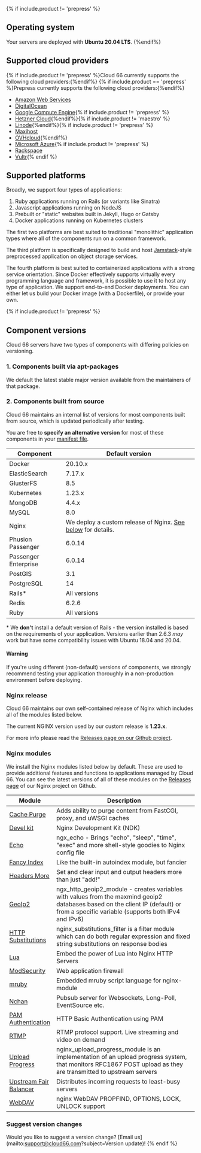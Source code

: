 {% if include.product != 'prepress' %}
## Operating system

Your servers are deployed with **Ubuntu 20.04 LTS**.
{%endif%}

## Supported cloud providers

{% if include.product != 'prepress' %}Cloud 66 currently supports the following cloud providers:{%endif%}
{% if include.product == 'prepress' %}Prepress currently supports the following cloud providers:{%endif%}

* [Amazon Web Services](/{{page.collection}}/how-to-guides/clouds/cloud-aws.html)
* [DigitalOcean](/{{page.collection}}/how-to-guides/clouds/cloud-do.html)
* [Google Compute Engine](/{{page.collection}}/how-to-guides/clouds/cloud-gce.html){% if include.product != 'prepress' %}
* [Hetzner Cloud](/{{page.collection}}/how-to-guides/clouds/cloud-hetzner.html){%endif%}{% if include.product != 'maestro' %}
* [Linode](/{{page.collection}}/how-to-guides/clouds/cloud-linode.html){%endif%}{% if include.product != 'prepress' %}
* [Maxihost](/{{page.collection}}/how-to-guides/clouds/cloud-maxihost.html)
* [OVHcloud](/{{page.collection}}/how-to-guides/clouds/cloud-ovh.html){%endif%}
* [Microsoft Azure](/{{page.collection}}/how-to-guides/clouds/cloud-azure.html){% if include.product != 'prepress' %}
* [Rackspace](/{{page.collection}}/how-to-guides/clouds/cloud-rackspace.html)
* [Vultr](/{{page.collection}}/how-to-guides/clouds/cloud-vultr.html){% endif %}

## Supported platforms

Broadly, we support four types of applications:  

1. Ruby applications running on Rails (or variants like Sinatra)
2. Javascript applications running on NodeJS
3. Prebuilt or "static" websites built in Jekyll, Hugo or Gatsby
4. Docker applications running on Kubernetes clusters

The first two platforms are best suited to traditional "monolithic" application types where all of the components run on a common framework. 

The third platform is specifically designed to build and host [Jamstack](https://jamstack.org/what-is-jamstack/)-style preprocessed application on object storage services.

The fourth platform is best suited to containerized applications with a strong service orientation. Since Docker effectively supports virtually every programming language and framework, it is possible to use it to host any type of application. We support end-to-end Docker deployments. You can either let us build your Docker image (with a Dockerfile), or provide your own.

{% if include.product != 'prepress' %}
## Component versions

Cloud 66 servers have two types of components with differing policies on versioning.

### 1. Components built via apt-packages

We default the latest stable major version available from the maintainers of that package.

### 2. Components built from source

Cloud 66 maintains an internal list of versions for most components built from source, which is updated periodically after testing.

You are free to **specify an alternative version** for most of these components in your [manifest file](/{{page.collection}}/quickstarts/getting-started-with-manifest.html).

<table class='table table-bordered table-striped'>
<thead>
<th width="30%">Component</th>
<th>Default version</th></thead>

<tr><td>Docker</td><td>20.10.x</td></tr>
<tr><td>ElasticSearch</td><td>7.17.x</td></tr>
<tr><td>GlusterFS</td><td>8.5</td></tr>
<tr><td>Kubernetes</td><td>1.23.x</td></tr>
<tr><td>MongoDB</td><td>4.4.x</td></tr>
<tr><td>MySQL</td><td>8.0</td></tr>
<tr><td>Nginx</td><td>We deploy a custom release of Nginx. <a href="#nginx-release">See below</a> for details.</td></tr>
<tr><td>Phusion Passenger</td><td>6.0.14</td></tr>
<tr><td>Passenger Enterprise</td><td>6.0.14</td></tr>
<tr><td>PostGIS</td><td>3.1</td></tr>
<tr><td>PostgreSQL</td><td>14</td></tr>
<tr><td>Rails*</td><td>All versions</td></tr>
<tr><td>Redis</td><td>6.2.6</td></tr>
<tr><td>Ruby</td><td>All versions</td></tr>
</table>

\* We **don't** install a default version of Rails - the version installed is based on the requirements of your application. Versions earlier than 2.6.3 *may* work but have some compatibility issues with Ubuntu 18.04 and 20.04.

#### Warning
<div class="notice notice-danger"><p>If you're using different (non-default) versions of components, we strongly recommend testing your application thoroughly in a non-production environment before deploying.</p></div>

### Nginx release

Cloud 66 maintains our own self-contained release of Nginx which includes all of the modules listed below. 

The current NGINX version used by our custom release is **1.23.x**.

For more info please read the [Releases page on our Github project](https://github.com/cloud66-oss/nginx-compiler/releases). 

### Nginx modules

We install the Nginx modules listed below by default. These are used to provide additional features and functions to applications managed by Cloud 66. You can see the latest versions of all of these modules on the [Releases page](https://github.com/cloud66-oss/nginx-compiler/releases) of our Nginx project on Github.

<table class='table table-bordered table-striped'>
    <thead>
      <tr>
        <th width="25%">Module</th>
        <th>Description</th>
      </tr>
    </thead>
    <tbody>
      <tr>
         <td><a href="https://github.com/FRiCKLE/ngx_cache_purge">Cache Purge</a></td>
         <td>Adds ability to purge content from FastCGI, proxy, and uWSGI caches</td>
      </tr>
      <tr>
         <td><a href="https://github.com/vision5/ngx_devel_kit">Devel kit</a></td>
         <td>Nginx Development Kit (NDK)</td>
      </tr>
      <tr>
         <td><a href="https://github.com/openresty/echo-nginx-module">Echo</a></td>
         <td>ngx_echo - Brings "echo", "sleep", "time", "exec" and more shell-style goodies to Nginx config file</td>
      </tr>
      <tr>
         <td><a href="https://github.com/aperezdc/ngx-fancyindex">Fancy Index</a></td>
         <td>Like the built-in autoindex module, but fancier</td>
      </tr>
      <tr>
         <td><a href="https://github.com/openresty/headers-more-nginx-module">Headers More</a></td>
         <td>Set and clear input and output headers more than just "add!"</td>
      </tr>
      <tr>
         <td><a href="https://github.com/leev/ngx_http_geoip2_module">GeoIp2</a></td>
         <td>ngx_http_geoip2_module - creates variables with values from the maxmind geoip2 databases based on the client IP (default) or from a specific variable (supports both IPv4 and IPv6)</td>
      </tr>
      <tr>
         <td><a href="https://github.com/yaoweibin/ngx_http_substitutions_filter_module">HTTP Substitutions</a></td>
         <td>nginx_substitutions_filter is a filter module which can do both regular expression and fixed string substitutions on response bodies</td>
      </tr>
      <tr>
         <td><a href="https://github.com/openresty/lua-nginx-module">Lua</a></td>
         <td>Embed the power of Lua into Nginx HTTP Servers</td>
      </tr>
      <tr>
         <td><a href="https://github.com/spiderlabs/modsecurity/">ModSecurity</a></td>
         <td>Web application firewall</td>
      </tr>
      <tr>
        <td><a href="https://github.com/matsumotory/ngx_mruby">mruby</a></td>
        <td>Embedded mruby script language for nginx-module</td>
     </tr>
      <tr>
         <td><a href="https://github.com/slact/nchan">Nchan</a></td>
         <td>Pubsub server for Websockets, Long-Poll, EventSource etc.</td>
      </tr>
      <tr>
        <td><a href="https://github.com/sto/ngx_http_auth_pam_module">PAM Authentication</a></td>
        <td>HTTP Basic Authentication using PAM</td>
     </tr>
      <tr>
         <td><a href="https://github.com/arut/nginx-rtmp-module">RTMP</a></td>
        <td>RTMP protocol support. Live streaming and video on demand</td>
      </tr>
      <tr>
         <td><a href="https://github.com/masterzen/nginx-upload-progress-module">Upload Progress</a></td>
         <td>nginx_upload_progress_module is an implementation of an upload progress system, that monitors RFC1867 POST upload as they are transmitted to upstream servers</td>
      </tr>
      <tr>
         <td><a href="https://github.com/gnosek/nginx-upstream-fair">Upstream Fair Balancer</a></td>
         <td>Distributes incoming requests to least-busy servers</td>
      </tr>
      <tr>
        <td><a href="https://github.com/arut/nginx-dav-ext-module">WebDAV</a></td>
        <td>nginx WebDAV PROPFIND, OPTIONS, LOCK, UNLOCK support</td>
     </tr>
    </tbody>
    </table>

### Suggest version changes

Would you like to suggest a version change? [Email us](mailto:support@cloud66.com?subject=Version update)!
{% endif %}
